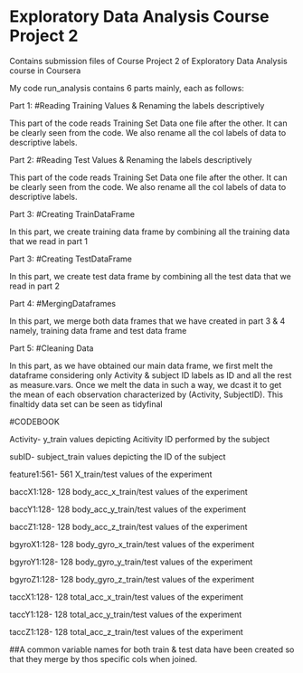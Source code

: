 # Exploratory Data Analysis Course Project 2
Contains submission files of Course Project 2 of Exploratory Data Analysis course in Coursera

My code run_analysis contains 6 parts mainly, each as follows:

Part 1: #Reading Training Values & Renaming the labels descriptively

This part of the code reads Training Set Data one file after the other. It can be clearly seen from the code. We also rename all the col labels of data to descriptive labels.

Part 2: #Reading Test Values & Renaming the labels descriptively

This part of the code reads Training Set Data one file after the other. It can be clearly seen from the code. We also rename all the col labels of data to descriptive labels.

Part 3: #Creating TrainDataFrame

In this part, we create training data frame by combining all the training data that we read in part 1

Part 3: #Creating TestDataFrame

In this part, we create test data frame by combining all the test data that we read in part 2

Part 4: #MergingDataframes

In this part, we merge both data frames that we have created in part 3 & 4 namely, training data frame and test data frame

Part 5: #Cleaning Data

In this part, as we have obtained our main data frame, we first melt the dataframe considering only Activity & subject ID labels as ID and all the rest as measure.vars. Once we melt the data in such a way, we dcast it to get the mean of each observation characterized by (Activity, SubjectID). This finaltidy data set can be seen as tidyfinal

#CODEBOOK

Activity- y_train values depicting Acitivity ID performed by the subject

subID- subject_train values depicting the ID of the subject

feature1:561- 561 X_train/test values of the experiment

baccX1:128- 128 body_acc_x_train/test values of the experiment

baccY1:128- 128 body_acc_y_train/test values of the experiment

baccZ1:128- 128 body_acc_z_train/test values of the experiment

bgyroX1:128- 128 body_gyro_x_train/test values of the experiment

bgyroY1:128- 128 body_gyro_y_train/test values of the experiment

bgyroZ1:128- 128 body_gyro_z_train/test values of the experiment

taccX1:128- 128 total_acc_x_train/test values of the experiment

taccY1:128- 128 total_acc_y_train/test values of the experiment

taccZ1:128- 128 total_acc_z_train/test values of the experiment

##A common variable names for both train & test data have been created so that they merge by thos specific cols when joined.


